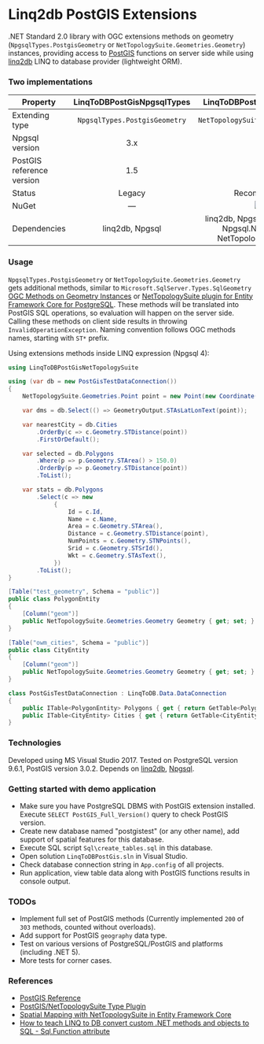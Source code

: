 # Linq2db PostGIS Extensions
.NET Standard 2.0 library with OGC extensions methods on geometry (`NpgsqlTypes.PostgisGeometry` or `NetTopologySuite.Geometries.Geometry`) instances, providing access to [PostGIS](http://postgis.net/) functions on server side while using [linq2db](https://github.com/linq2db/linq2db) LINQ to database provider (lightweight ORM).

### Two implementations

| Property       | LinqToDBPostGisNpgsqlTypes  | LinqToDBPostGisNetTopologySuite      |
| -------------- |:---------------------------:|:------------------------------------:|
| Extending type | `NpgsqlTypes.PostgisGeometry` | `NetTopologySuite.Geometries.Geometry` |
| Npgsql version | 3.x                         | 4.x                                  |
| PostGIS reference version     | 1.5                      | 3.0                      |
| Status         | Legacy                      | Recommended way                      |
| NuGet          |   &mdash;       |  [![NuGet](https://img.shields.io/nuget/v/LinqToDBPostGisNTS.svg)](https://www.nuget.org/packages/LinqToDBPostGisNTS/) |
| Dependencies   | linq2db, Npgsql           | linq2db, Npgsql, NetTopologySuite, Npgsql.NetTopologySuite, NetTopologySuite.IO.PostGis |

### Usage
`NpgsqlTypes.PostgisGeometry` or `NetTopologySuite.Geometries.Geometry` gets additional methods, similar to `Microsoft.SqlServer.Types.SqlGeometry` 
[OGC Methods on Geometry Instances](https://docs.microsoft.com/sql/t-sql/spatial-geometry/ogc-methods-on-geometry-instances?view=sql-server-2016) or 
[NetTopologySuite plugin for Entity Framework Core for PostgreSQL](https://www.npgsql.org/efcore/mapping/nts.html).
These methods will be translated into PostGIS SQL operations, so evaluation will happen on the server side. Calling these methods on client side results in throwing `InvalidOperationException`.
Naming convention follows OGC methods names, starting with `ST*` prefix.

Using extensions methods inside LINQ expression (Npgsql 4):

```c#
using LinqToDBPostGisNetTopologySuite

using (var db = new PostGisTestDataConnection())
{
    NetTopologySuite.Geometries.Point point = new Point(new Coordinate(1492853, 6895498)) { SRID = 3857 };

    var dms = db.Select(() => GeometryOutput.STAsLatLonText(point));

    var nearestCity = db.Cities
        .OrderBy(c => c.Geometry.STDistance(point))
        .FirstOrDefault();

    var selected = db.Polygons
        .Where(p => p.Geometry.STArea() > 150.0)
        .OrderBy(p => p.Geometry.STDistance(point))
        .ToList();

    var stats = db.Polygons
        .Select(c => new
             {
                 Id = c.Id,
                 Name = c.Name,
                 Area = c.Geometry.STArea(),
                 Distance = c.Geometry.STDistance(point),
                 NumPoints = c.Geometry.STNPoints(),
                 Srid = c.Geometry.STSrId(),
                 Wkt = c.Geometry.STAsText(),
             })
        .ToList();
}
```

```c#
[Table("test_geometry", Schema = "public")]
public class PolygonEntity
{
    [Column("geom")]
    public NetTopologySuite.Geometries.Geometry Geometry { get; set; }
}

[Table("owm_cities", Schema = "public")]
public class CityEntity
{
    [Column("geom")]
    public NetTopologySuite.Geometries.Geometry Geometry { get; set; }
}

class PostGisTestDataConnection : LinqToDB.Data.DataConnection
{
    public ITable<PolygonEntity> Polygons { get { return GetTable<PolygonEntity>(); } }
    public ITable<CityEntity> Cities { get { return GetTable<CityEntity>(); } }
}
```

### Technologies
Developed using MS Visual Studio 2017.
Tested on PostgreSQL version 9.6.1, PostGIS version 3.0.2.
Depends on [linq2db](https://github.com/linq2db/linq2db), [Npgsql](https://github.com/npgsql/npgsql).

### Getting started with demo application
* Make sure you have PostgreSQL DBMS with PostGIS extension installed. Execute `SELECT PostGIS_Full_Version()` query to check PostGIS version.
* Create new database named "postgistest" (or any other name), add support of spatial features for this database.
* Execute SQL script `Sql\create_tables.sql` in this database.
* Open solution `LinqToDBPostGis.sln` in Visual Studio.
* Check database connection string in `App.config` of all projects.
* Run application, view table data along with PostGIS functions results in console output.

### TODOs
 * Implement full set of PostGIS methods (Currently implemented `200` of `303` methods, counted without overloads).
 * Add support for PostGIS `geography` data type.
 * Test on various versions of PostgreSQL/PostGIS and platforms (including .NET 5).
 * More tests for corner cases.
 
### References
* [PostGIS Reference](https://postgis.net/docs/manual-3.0/reference.html)
* [PostGIS/NetTopologySuite Type Plugin](https://www.npgsql.org/doc/types/nts.html)
* [Spatial Mapping with NetTopologySuite in Entity Framework Core](https://www.npgsql.org/efcore/mapping/nts.html)
* [How to teach LINQ to DB convert custom .NET methods and objects to SQL - Sql.Function attribute](http://blog.linq2db.com/2016/06/how-to-teach-linq-to-db-convert-custom.html)
